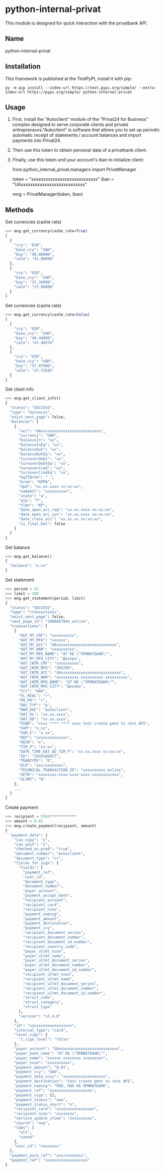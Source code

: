 # python-internal-privat
This module is designed for quick interaction with the privatbank API.

## Name
python-internal-privat

## Installation
This framework is published at the TestPyPI, install it with pip:

    py -m pip install --index-url https://test.pypi.org/simple/ --extra-index-url https://pypi.org/simple/ python-internal-privat

## Usage
1. First, install the "Autoclient" module of the "Privat24 for Business" complex designed to serve corporate clients and private entrepreneurs."Autoclient" is software that allows you to set up periodic automatic receipt of statements / account balances and import payments into Privat24.
2. Then use this token to obtain personal data of a privatbank client.
3. Finally, use this token and your account's iban to initialize client:

    from python_internal_privat.managers import PrivatManager

    token = "xxxxxxxxxxxxxxxxxxxxxxxxxxxx"
    iban = "UAxxxxxxxxxxxxxxxxxxxxxxxxxxx"

    mng = PrivatManager(token, iban)

## Methods
Get currencies (cashe rate)
```python
>>> mng.get_currency(cashe_rate=True)
[
  {
    "ccy": "EUR",
    "base_ccy": "UAH",
    "buy": "40.80000",
    "sale": "41.80000"
  },
  {
    "ccy": "USD",
    "base_ccy": "UAH",
    "buy": "37.30000",
    "sale": "37.80000"
  }
]
```

Get currencies (cashe rate)

```python
>>> mng.get_currency(cashe_rate=False)
[
  {
    "ccy": "EUR",
    "base_ccy": "UAH",
    "buy": "40.44000",
    "sale": "41.49378"
  },
  {
    "ccy": "USD",
    "base_ccy": "UAH",
    "buy": "37.07500",
    "sale": "37.73585"
  }
]
```

Get client info
```python
>>> mng.get_client_info()
{
  "status": "SUCCESS",
  "type": "balances",
  "exist_next_page": false,
  "balances": [
    {
      "acc": "UAxxxxxxxxxxxxxxxxxxxxxxxxxxx",
      "currency": "UAH",
      "balanceIn": "xx",
      "balanceInEq": "xx",
      "balanceOut": "xx",
      "balanceOutEq": "xx",
      "turnoverDebt": "xx",
      "turnoverDebtEq": "xx",
      "turnoverCred": "xx",
      "turnoverCredEq": "xx",
      "bgfIBrnm": " ",
      "brnm": "KPPN",
      "dpd": "xx.xx.xxxx xx:xx:xx",
      "nameACC": "xxxxxxxxxx",
      "state": "a",
      "atp": "T",
      "flmn": "KP",
      "date_open_acc_reg": "xx.xx.xxxx xx:xx:xx",
      "date_open_acc_sys": "xx.xx.xxxx xx:xx:xx",
      "date_close_acc": "xx.xx.xx xx:xx:xx",
      "is_final_bal": false
    }
  ]
}
```

Get balance
```python
>>> mng.get_balance()
{
  "balance": "x.xx"
}
```

Get statement
```python
>>> period = 31
>>> limit = 100
>>> mng.get_statement(period, limit)
{
  "status": "SUCCESS",
  "type": "transactions",
  "exist_next_page": false,
  "next_page_id": "2988607044_online",
  "transactions": [
    {
      "AUT_MY_CRF": "xxxxxxxxxx",
      "AUT_MY_MFO": "xxxxxx",
      "AUT_MY_ACC": "UAxxxxxxxxxxxxxxxxxxxxxxxxxxx",
      "AUT_MY_NAM": "xxxxxxxxxx",
      "AUT_MY_MFO_NAME": "АТ КБ \"ПРИВАТБАНК\"",
      "AUT_MY_MFO_CITY": "Дніпро",
      "AUT_CNTR_CRF": "xxxxxxxxxx",
      "AUT_CNTR_MFO": "305299",
      "AUT_CNTR_ACC": "UAxxxxxxxxxxxxxxxxxxxxxxxxxxx",
      "AUT_CNTR_NAM": "xxxxxxxxxx xxxxxxxxxx xxxxxxxxxx",
      "AUT_CNTR_MFO_NAME": "АТ КБ \"ПРИВАТБАНК\"",
      "AUT_CNTR_MFO_CITY": "Дніпро",
      "CCY": "UAH",
      "FL_REAL": "r",
      "PR_PR": "r",
      "DOC_TYP": "p",
      "NUM_DOC": "autoclient",
      "DAT_KL": "xx.xx.xxxx",
      "DAT_OD": "xx.xx.xxxx",
      "OSND": "xxxx **** **** xxxx test create pmnt to rest API",
      "SUM": "x.xx",
      "SUM_E": "x.xx",
      "REF": "xxxxxxxxxxxxxx",
      "REFN": "x",
      "TIM_P": "xx:xx",
      "DATE_TIME_DAT_OD_TIM_P": "xx.xx.xxxx xx:xx:xx",
      "ID": "2934180427",
      "TRANTYPE": "D",
      "DLR": "xxx/xxxxxxxx",
      "TECHNICAL_TRANSACTION_ID": "xxxxxxxxxx_online",
      "UETR": "xxxxxxxx-xxxx-xxxx-xxxx-xxxxxxxxxxxx",
      "ULTMT": "N"
    },
    ...
  ]
}
```

Create payment
```python
>>> recipient = 5363************
>>> amount = 0.01
>>> mng.create_payment(recipient, amount)
{
  "payment_data": {
    "can_copy": "1",
    "can_edit": "1",
    "checked_on_pred": "true",
    "document_number": "autoclient",
    "document_type": "cr",
    "fields_for_sign": {
      "fields": [
        "payment_ref",
        "user_id",
        "document_type",
        "document_number",
        "payer_account",
        "payment_accept_date",
        "recipient_account",
        "recipient_card",
        "recipient_nceo",
        "payment_naming",
        "payment_amount",
        "payment_destination",
        "payment_ccy",
        "recipient_document_series",
        "recipient_document_number",
        "recipient_document_id_number",
        "recipient_country_code",
        "payer_ultmt_nceo",
        "payer_ultmt_name",
        "payer_ultmt_document_series",
        "payer_ultmt_document_number",
        "payer_ultmt_document_id_number",
        "recipient_ultmt_nceo",
        "recipient_ultmt_name",
        "recipient_ultmt_document_series",
        "recipient_ultmt_document_number",
        "recipient_ultmt_document_id_number",
        "struct_code",
        "struct_category",
        "struct_type"
      ],
      "version": "v3.4.0"
    },
    "id": "xxxxxxxxxxxxxxxxxxx",
    "internal_type": "card",
    "level_sign": {
      "1_sign_level": "false"
    },
    "payer_account": "UAxxxxxxxxxxxxxxxxxxxxxxxxxxx",
    "payer_bank_name": "АТ КБ \"ПРИВАТБАНК\"",
    "payer_name": "xxxxxx xxxxxxxx xxxxxxxxx",
    "payer_nceo": "xxxxxxxxxx",
    "payment_amount": "0.01",
    "payment_ccy": "UAH",
    "payment_date_unix": "xxxxxxxxxxxxxxxxxxx",
    "payment_destination": "test create pmnt to rest API",
    "payment_naming": "ПАО, ПАО КБ ПРИВАТБАНК",
    "payment_ref": "xxxxxxxxxxxxxxxxxxx",
    "payment_sign": [],
    "payment_status": "new",
    "payment_status_short": "n",
    "recipient_card": "xxxxxxxxxxxxxxxxx",
    "recipient_nceo": "xxxxxxxx",
    "service_update_utime": "xxxxxxxxxx",
    "source": "aup",
    "tabs": [
      "all",
      "saved"
    ],
    "user_id": "xxxxxxxx"
  },
  "payment_pack_ref": "xxx/xxxxxxxx",
  "payment_ref": "xxxxxxxxxxxxxxxxxxx"
}
```